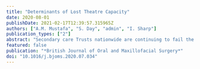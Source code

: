 ```yaml
---
title: "Determinants of Lost Theatre Capacity"
date: 2020-08-01
publishDate: 2021-02-17T12:39:57.315965Z
authors: ["A.M. Mustafa", "S. Day", "admin", "I. Sharp"]
publication_types: ["2"]
abstract: "Secondary care Trusts nationwide are continuing to fail the 18-week referral to treatment (RTT) target despite several initiatives to improve theatre efficiency (2018 NHS England review). A limitation of wasted theatre productivity is required to alleviate pressures on waiting lists. Productivity, which is a measure of treatment time as a proportion of available/allocated time, takes into consideration variations in operator performance, early (non-funded) theatre starts, and over-run, and its analysis enables the determination of theatre downtime and lost theatre capacity. We monitored productivity over a 12-week period and performed downtime analysis as reported in the NHS Improvement national audit (NHSI). Results showed a marked but predictable variation in productivity connected to turnaround and session list scheduling. Productivity and booking efficiency correlated uniformly (Pearson's r = 0.82). Theatre downtime was analysed with respect to three components defined in the NHSI national audit: late starts, early finish, and turnaround. We found that lost theatre time was predominantly due to early finishes; late starts were infrequent. Transport time correlated unfavourably with productivity (Pearson's r = -0.29, p = 0.037) and over-run (r = 0.44), and prolonged transport times were shorter when surgery was performed in a dedicated day surgery unit. Calculating the mean transport times for lists with high compared with low productivity helped us set a benchmark for patient transport times for future audit."
featured: false
publication: "*British Journal of Oral and Maxillofacial Surgery*"
doi: "10.1016/j.bjoms.2020.07.034"
---
```


